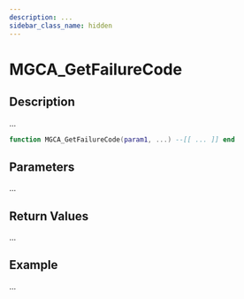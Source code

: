 ```yaml
---
description: ...
sidebar_class_name: hidden
---
```


# MGCA_GetFailureCode

## Description

...

```lua
function MGCA_GetFailureCode(param1, ...) --[[ ... ]] end
```

## Parameters

...

## Return Values

...

## Example

...

